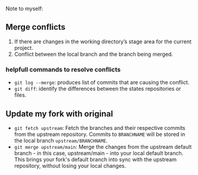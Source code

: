 Note to myself:

## Merge conflicts
1. If there are changes in the working directory’s stage area for the current project.
2. Conflict between the local branch and the branch being merged.

### helpfull commands to resolve conflicts
* `git log --merge`: produces list of commits that are causing the conflict.
* `git diff`: identify the differences between the states repositories or files.


## Update my fork with original
* `git fetch upstream`: Fetch the branches and their respective commits from the upstream repository. Commits to `BRANCHNAME` will be stored in the local branch `upstream/BRANCHNAME`.
* `git merge upstream/main`: Merge the changes from the upstream default branch - in this case, upstream/main - into your local default branch. This brings your fork's default branch into sync with the upstream repository, without losing your local changes.
